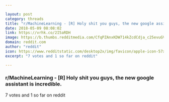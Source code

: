```yaml
---

layout: post
category: threads
title: "r/MachineLearning - [R] Holy shit you guys, the new google assistant is incredible."
date: 2018-05-09 08:08:02
link: https://vrhk.co/2I5aRDH
image: https://b.thumbs.redditmedia.com/CfqPZAnxKDW714kZcdCdja_c25evuGVqhSMAdXbNWcY.jpg
domain: reddit.com
author: "reddit"
icon: https://www.redditstatic.com/desktop2x/img/favicon/apple-icon-57x57.png
excerpt: "7 votes and 1 so far on reddit"

---
```


### r/MachineLearning - [R] Holy shit you guys, the new google assistant is incredible.

7 votes and 1 so far on reddit